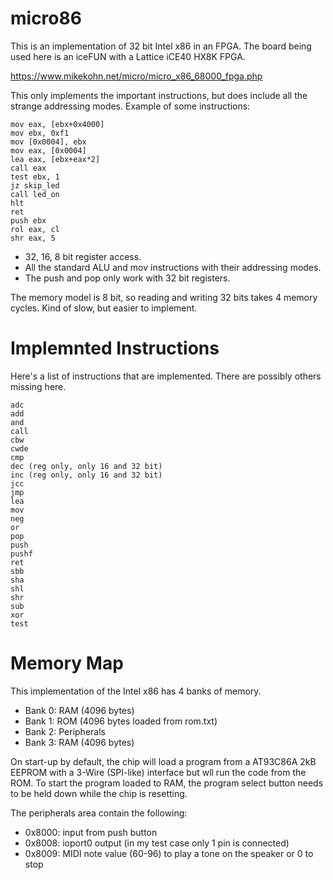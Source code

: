 # micro86

This is an implementation of 32 bit Intel x86 in an FPGA. The
board being used here is an iceFUN with a Lattice iCE40 HX8K FPGA.

https://www.mikekohn.net/micro/micro_x86_68000_fpga.php

This only implements the important instructions, but does include all
the strange addressing modes. Example of some instructions:

    mov eax, [ebx+0x4000]
    mov ebx, 0xf1
    mov [0x0004], ebx
    mov eax, [0x0004]
    lea eax, [ebx+eax*2]
    call eax
    test ebx, 1
    jz skip_led
    call led_on
    hlt
    ret
    push ebx
    rol eax, cl
    shr eax, 5

* 32, 16, 8 bit register access.
* All the standard ALU and mov instructions with their addressing modes.
* The push and pop only work with 32 bit registers.

The memory model is 8 bit, so reading and writing 32 bits takes 4 memory
cycles. Kind of slow, but easier to implement.

Implemnted Instructions
=======================

Here's a list of instructions that are implemented. There are possibly
others missing here.

    adc
    add
    and
    call
    cbw
    cwde
    cmp
    dec (reg only, only 16 and 32 bit)
    inc (reg only, only 16 and 32 bit)
    jcc
    jmp
    lea
    mov
    neg
    or
    pop
    push
    pushf
    ret
    sbb
    sha
    shl
    shr
    sub
    xor
    test

Memory Map
==========

This implementation of the Intel x86 has 4 banks of memory.

* Bank 0: RAM (4096 bytes)
* Bank 1: ROM (4096 bytes loaded from rom.txt)
* Bank 2: Peripherals
* Bank 3: RAM (4096 bytes)

On start-up by default, the chip will load a program from a AT93C86A
2kB EEPROM with a 3-Wire (SPI-like) interface but wll run the code
from the ROM. To start the program loaded to RAM, the program select
button needs to be held down while the chip is resetting.

The peripherals area contain the following:

* 0x8000: input from push button
* 0x8008: ioport0 output (in my test case only 1 pin is connected)
* 0x8009: MIDI note value (60-96) to play a tone on the speaker or 0 to stop

